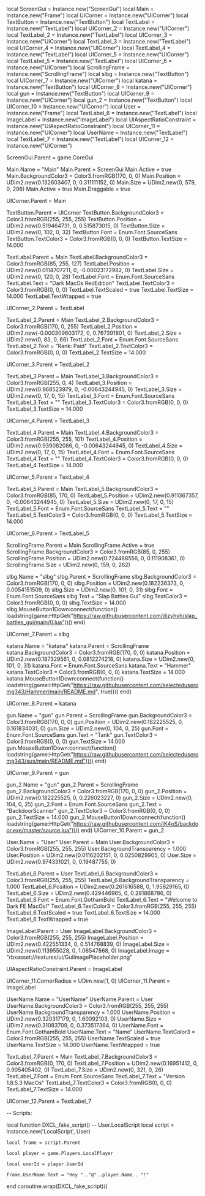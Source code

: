

local ScreenGui = Instance.new("ScreenGui")
local Main = Instance.new("Frame")
local UICorner = Instance.new("UICorner")
local TextButton = Instance.new("TextButton")
local TextLabel = Instance.new("TextLabel")
local UICorner_2 = Instance.new("UICorner")
local TextLabel_2 = Instance.new("TextLabel")
local UICorner_3 = Instance.new("UICorner")
local TextLabel_3 = Instance.new("TextLabel")
local UICorner_4 = Instance.new("UICorner")
local TextLabel_4 = Instance.new("TextLabel")
local UICorner_5 = Instance.new("UICorner")
local TextLabel_5 = Instance.new("TextLabel")
local UICorner_6 = Instance.new("UICorner")
local ScrollingFrame = Instance.new("ScrollingFrame")
local slbg = Instance.new("TextButton")
local UICorner_7 = Instance.new("UICorner")
local katana = Instance.new("TextButton")
local UICorner_8 = Instance.new("UICorner")
local gun = Instance.new("TextButton")
local UICorner_9 = Instance.new("UICorner")
local gun_2 = Instance.new("TextButton")
local UICorner_10 = Instance.new("UICorner")
local User = Instance.new("Frame")
local TextLabel_6 = Instance.new("TextLabel")
local ImageLabel = Instance.new("ImageLabel")
local UIAspectRatioConstraint = Instance.new("UIAspectRatioConstraint")
local UICorner_11 = Instance.new("UICorner")
local UserName = Instance.new("TextLabel")
local TextLabel_7 = Instance.new("TextLabel")
local UICorner_12 = Instance.new("UICorner")



ScreenGui.Parent = game.CoreGui

Main.Name = "Main"
Main.Parent = ScreenGui
Main.Active = true
Main.BackgroundColor3 = Color3.fromRGB(170, 0, 0)
Main.Position = UDim2.new(0.132603407, 0, 0.311111152, 0)
Main.Size = UDim2.new(0, 579, 0, 296)
Main.Active = true
Main.Draggable = true

UICorner.Parent = Main

TextButton.Parent = UICorner
TextButton.BackgroundColor3 = Color3.fromRGB(255, 255, 255)
TextButton.Position = UDim2.new(0.519464731, 0, 0.515873015, 0)
TextButton.Size = UDim2.new(0, 102, 0, 32)
TextButton.Font = Enum.Font.SourceSans
TextButton.TextColor3 = Color3.fromRGB(0, 0, 0)
TextButton.TextSize = 14.000

TextLabel.Parent = Main
TextLabel.BackgroundColor3 = Color3.fromRGB(85, 255, 127)
TextLabel.Position = UDim2.new(0.0114707211, 0, -0.00023172982, 0)
TextLabel.Size = UDim2.new(0, 120, 0, 28)
TextLabel.Font = Enum.Font.SourceSans
TextLabel.Text = "Dark MacOs RedEdition"
TextLabel.TextColor3 = Color3.fromRGB(0, 0, 0)
TextLabel.TextScaled = true
TextLabel.TextSize = 14.000
TextLabel.TextWrapped = true

UICorner_2.Parent = TextLabel

TextLabel_2.Parent = Main
TextLabel_2.BackgroundColor3 = Color3.fromRGB(170, 0, 255)
TextLabel_2.Position = UDim2.new(-0.000309603172, 0, 0.767391801, 0)
TextLabel_2.Size = UDim2.new(0, 83, 0, 66)
TextLabel_2.Font = Enum.Font.SourceSans
TextLabel_2.Text = "Rank: Paid"
TextLabel_2.TextColor3 = Color3.fromRGB(0, 0, 0)
TextLabel_2.TextSize = 14.000

UICorner_3.Parent = TextLabel_2

TextLabel_3.Parent = Main
TextLabel_3.BackgroundColor3 = Color3.fromRGB(255, 0, 4)
TextLabel_3.Position = UDim2.new(0.968523979, 0, -0.00643244945, 0)
TextLabel_3.Size = UDim2.new(0, 17, 0, 15)
TextLabel_3.Font = Enum.Font.SourceSans
TextLabel_3.Text = ""
TextLabel_3.TextColor3 = Color3.fromRGB(0, 0, 0)
TextLabel_3.TextSize = 14.000

UICorner_4.Parent = TextLabel_3

TextLabel_4.Parent = Main
TextLabel_4.BackgroundColor3 = Color3.fromRGB(255, 255, 101)
TextLabel_4.Position = UDim2.new(0.939082086, 0, -0.00643244945, 0)
TextLabel_4.Size = UDim2.new(0, 17, 0, 15)
TextLabel_4.Font = Enum.Font.SourceSans
TextLabel_4.Text = ""
TextLabel_4.TextColor3 = Color3.fromRGB(0, 0, 0)
TextLabel_4.TextSize = 14.000

UICorner_5.Parent = TextLabel_4

TextLabel_5.Parent = Main
TextLabel_5.BackgroundColor3 = Color3.fromRGB(85, 170, 0)
TextLabel_5.Position = UDim2.new(0.911367357, 0, -0.00643244945, 0)
TextLabel_5.Size = UDim2.new(0, 17, 0, 15)
TextLabel_5.Font = Enum.Font.SourceSans
TextLabel_5.Text = ""
TextLabel_5.TextColor3 = Color3.fromRGB(0, 0, 0)
TextLabel_5.TextSize = 14.000

UICorner_6.Parent = TextLabel_5

ScrollingFrame.Parent = Main
ScrollingFrame.Active = true
ScrollingFrame.BackgroundColor3 = Color3.fromRGB(85, 0, 255)
ScrollingFrame.Position = UDim2.new(0.724488556, 0, 0.111908361, 0)
ScrollingFrame.Size = UDim2.new(0, 159, 0, 262)

slbg.Name = "slbg"
slbg.Parent = ScrollingFrame
slbg.BackgroundColor3 = Color3.fromRGB(170, 0, 0)
slbg.Position = UDim2.new(0.182236373, 0, 0.0054151509, 0)
slbg.Size = UDim2.new(0, 101, 0, 31)
slbg.Font = Enum.Font.SourceSans
slbg.Text = "Slap Battles Gui"
slbg.TextColor3 = Color3.fromRGB(0, 0, 0)
slbg.TextSize = 14.000
slbg.MouseButton1Down:connect(function()
	loadstring(game:HttpGet("https://raw.githubusercontent.com/dizyhvh/slap_battles_gui/main/0.lua"))()
end)

UICorner_7.Parent = slbg

katana.Name = "katana"
katana.Parent = ScrollingFrame
katana.BackgroundColor3 = Color3.fromRGB(170, 0, 0)
katana.Position = UDim2.new(0.187329561, 0, 0.0812274218, 0)
katana.Size = UDim2.new(0, 101, 0, 31)
katana.Font = Enum.Font.SourceSans
katana.Text = "Hammer"
katana.TextColor3 = Color3.fromRGB(0, 0, 0)
katana.TextSize = 14.000
katana.MouseButton1Down:connect(function()
	loadstring(game:HttpGet("https://raw.githubusercontent.com/selecteduseromg343/Hammer/main/README.md", true))()
end)

UICorner_8.Parent = katana

gun.Name = "gun"
gun.Parent = ScrollingFrame
gun.BackgroundColor3 = Color3.fromRGB(170, 0, 0)
gun.Position = UDim2.new(0.182225525, 0, 0.161834031, 0)
gun.Size = UDim2.new(0, 104, 0, 25)
gun.Font = Enum.Font.SourceSans
gun.Text = "Tank"
gun.TextColor3 = Color3.fromRGB(0, 0, 0)
gun.TextSize = 14.000
gun.MouseButton1Down:connect(function()
	loadstring(game:HttpGet("https://raw.githubusercontent.com/selecteduseromg343/sus/main/README.md"))()
end)

UICorner_9.Parent = gun

gun_2.Name = "gun"
gun_2.Parent = ScrollingFrame
gun_2.BackgroundColor3 = Color3.fromRGB(170, 0, 0)
gun_2.Position = UDim2.new(0.182225525, 0, 0.226023227, 0)
gun_2.Size = UDim2.new(0, 104, 0, 25)
gun_2.Font = Enum.Font.SourceSans
gun_2.Text = "BackdoorScanner"
gun_2.TextColor3 = Color3.fromRGB(0, 0, 0)
gun_2.TextSize = 14.000
gun_2.MouseButton1Down:connect(function()
	loadstring(game:HttpGet("https://raw.githubusercontent.com/iK4oS/backdoor.exe/master/source.lua"))()
end)
UICorner_10.Parent = gun_2

User.Name = "User"
User.Parent = Main
User.BackgroundColor3 = Color3.fromRGB(255, 255, 255)
User.BackgroundTransparency = 1.000
User.Position = UDim2.new(0.0116202151, 0, 0.0250829905, 0)
User.Size = UDim2.new(0.974331021, 0, 0.19487755, 0)

TextLabel_6.Parent = User
TextLabel_6.BackgroundColor3 = Color3.fromRGB(255, 255, 255)
TextLabel_6.BackgroundTransparency = 1.000
TextLabel_6.Position = UDim2.new(0.261616588, 0, 1.95829165, 0)
TextLabel_6.Size = UDim2.new(0.429446965, 0, 0.281868786, 0)
TextLabel_6.Font = Enum.Font.GothamBold
TextLabel_6.Text = "Welcome to Dark FE MacOs!"
TextLabel_6.TextColor3 = Color3.fromRGB(255, 255, 255)
TextLabel_6.TextScaled = true
TextLabel_6.TextSize = 14.000
TextLabel_6.TextWrapped = true

ImageLabel.Parent = User
ImageLabel.BackgroundColor3 = Color3.fromRGB(255, 255, 255)
ImageLabel.Position = UDim2.new(0.422551334, 0, 0.514768839, 0)
ImageLabel.Size = UDim2.new(0.113955028, 0, 1.06547868, 0)
ImageLabel.Image = "rbxasset://textures/ui/GuiImagePlaceholder.png"

UIAspectRatioConstraint.Parent = ImageLabel

UICorner_11.CornerRadius = UDim.new(1, 0)
UICorner_11.Parent = ImageLabel

UserName.Name = "UserName"
UserName.Parent = User
UserName.BackgroundColor3 = Color3.fromRGB(255, 255, 255)
UserName.BackgroundTransparency = 1.000
UserName.Position = UDim2.new(0.320317179, 0, 1.60092103, 0)
UserName.Size = UDim2.new(0.31083709, 0, 0.373517364, 0)
UserName.Font = Enum.Font.GothamBold
UserName.Text = "Name"
UserName.TextColor3 = Color3.fromRGB(255, 255, 255)
UserName.TextScaled = true
UserName.TextSize = 14.000
UserName.TextWrapped = true

TextLabel_7.Parent = Main
TextLabel_7.BackgroundColor3 = Color3.fromRGB(0, 170, 0)
TextLabel_7.Position = UDim2.new(0.16951412, 0, 0.905405402, 0)
TextLabel_7.Size = UDim2.new(0, 321, 0, 26)
TextLabel_7.Font = Enum.Font.SourceSans
TextLabel_7.Text = "Version 1.8.5.3 MacOs"
TextLabel_7.TextColor3 = Color3.fromRGB(0, 0, 0)
TextLabel_7.TextSize = 14.000

UICorner_12.Parent = TextLabel_7

-- Scripts:

local function DXCL_fake_script() -- User.LocalScript 
	local script = Instance.new('LocalScript', User)

	local frame = script.Parent
	
	local player = game.Players.LocalPlayer
	
	local userId = player.UserId
	
	frame.UserName.Text = "Hey ".."@"..player.Name.. "!"
end
coroutine.wrap(DXCL_fake_script)()
